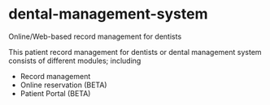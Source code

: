 # dental-management-system
Online/Web-based record management for dentists

This patient record management for dentists or dental management system consists of different modules; including
* Record management 
* Online reservation (BETA)
* Patient Portal (BETA)
        